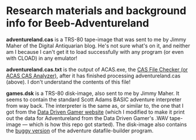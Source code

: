 # Research materials and background info for Beeb-Adventureland

**adventureland.cas** is a TRS-80 tape-image that was sent to me by Jimmy Maher of the Digital Antiquarian blog. He's not sure what's on it, and neither am I because I can't get it to load successfully with any program (or even with CLOAD) in any emulator!

**adventureland.cas.txt** is the output of ACAS.exe, the [CAS File Checker (or ACAS CAS Analyzer)](http://www.trs-80.com/wordpress/conversion-tape-utilities/), after it has finished processing adventureland.cas (above). I don't understand the contents of this file!

**games.dsk** is a TRS-80 disk-image, also sent to me by Jimmy Maher. It seems to contain the standard Scott Adams BASIC adventure interpreter from way back. The interpreter is the same as, or similar to, the one that I got from the [Data Driven Gamer website](http://datadrivengamer.blogspot.com/2018/11/adventureland-introduction-to-trs-80.html) (which I modified to make it print out the data for Adventureland from the Data Driven Gamer's .WAV tape-image — which is how this repo got started). The disk-image also contains the [buggy version](https://github.com/ahope1/Beeb-Adventureland/issues/5#issue-689671276) of the adventure datafile-builder program.
